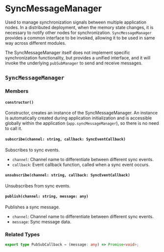 # SyncMessageManager

Used to manage synchronization signals between multiple application nodes. In a distributed deployment, when the memory state changes, it is necessary to notify other nodes for synchronization. `SyncMessageManager` provides a common interface to be invoked, allowing it to be used in same way across different modules.

The SyncMessageManager itself does not implement specific synchronization functionality, but provides a unified interface, and it will invoke the underlying `pubSubManager` to send and receive messages.

## `SyncMessageManager`

### Members

#### `constructor()`

Constructor, creates an instance of the SyncMessageManager. An instance is automatically created during application initialization and is accessible globally within the application (`app.syncMessageManager`), so there is no need to call it.

#### `subscribe(channel: string, callback: SyncEventCallback)`

Subscribes to sync events.

- `channel`: Channel name to differentiate between different sync events.
- `callback`: Event callback function, called when a sync event occurs.

#### `unsubscribe(channel: string, callback: SyncEventCallback)`

Unsubscribes from sync events.

#### `publish(channel: string, message: any)`

Publishes a sync message.

- `channel`: Channel name to differentiate between different sync events.
- `message`: Sync message data.

### Related Types

```ts
export type PubSubCallback = (message: any) => Promise<void>;
```
